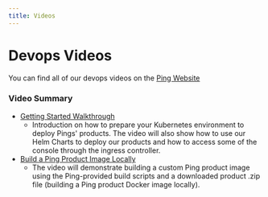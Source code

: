 ```yaml
---
title: Videos
---
```

# Devops Videos

You can find all of our devops videos on the [Ping Website](https://videos.pingidentity.com/category/videos/devops)

### Video Summary
* [Getting Started Walkthrough](https://videos.pingidentity.com/detail/videos/devops/video/6313575361112/getting-started-walkthrough)
    * Introduction on how to prepare your Kubernetes environment to deploy Pings' products. The video will also show how to use our Helm Charts to deploy our products and how to access some of the console through the ingress controller.
* [Build a Ping Product Image Locally](https://videos.pingidentity.com/detail/videos/devops/video/6313573601112/build-a-product-image)
    * The video will demonstrate building a custom Ping product image using the Ping-provided build scripts and a downloaded product .zip file (building a Ping product Docker image locally).